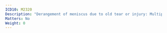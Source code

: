 ```yaml
---
ICD10: M2320
Description: "Derangement of meniscus due to old tear or injury: Multiple sites"
Matters: No
Weight: 0
---
```

